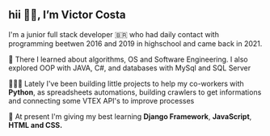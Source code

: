 <h2>hii 👋🏽, I’m Victor Costa</h2>  
<p> I'm a junior full stack developer 🇧🇷 who had daily contact with programming beetwen 2016 and 2019 in highschool and came back in 2021.</p>
<p>📘 There I learned about algorithms, OS and Software Engineering. I also explored OOP with JAVA, C#, and databases with MySql and SQL Server</p>
<p>👨🏽‍💻 Lately I've been building little projects to help my co-workers with <strong>Python</strong>, as spreadsheets automations, building crawlers to get informations and connecting some VTEX API's to improve processes</p>
<p>🌱 At present I'm giving my best learning <strong>Django Framework</strong>, <strong>JavaScript</strong>, <strong>HTML and CSS.</strong></p>

